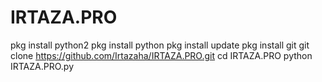 # IRTAZA.PRO
pkg install python2 
pkg install python 
pkg install update 
pkg install git git clone https://github.com/Irtazaha/IRTAZA.PRO.git 
 cd IRTAZA.PRO 
python IRTAZA.PRO.py

